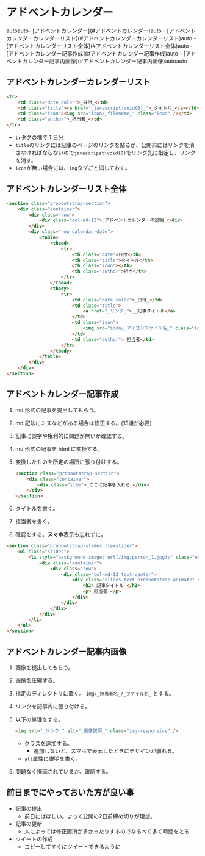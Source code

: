 # アドベントカレンダー

<!-- TOC -->autoauto- [アドベントカレンダー](#アドベントカレンダー)auto    - [アドベントカレンダーカレンダーリスト](#アドベントカレンダーカレンダーリスト)auto    - [アドベントカレンダーリスト全体](#アドベントカレンダーリスト全体)auto    - [アドベントカレンダー記事作成](#アドベントカレンダー記事作成)auto    - [アドベントカレンダー記事内画像](#アドベントカレンダー記事内画像)autoauto<!-- /TOC -->

## アドベントカレンダーカレンダーリスト

```html
<tr>
    <td class="date color">_日付_</td>
    <td class="title"><a href="_javascript:void(0)_">_タイトル_</a></td>
    <td class="icon"><img src="icon/_filename_" class="icon" /></td>
    <td class="author">_担当者_</td>
</tr>
```

-   `tr`タグの塊で 1 日分
-   `title`のリンクには記事のページのリンクを貼るが、公開前にはリンクを消さなければならないので`javascripst:void(0)`をリンク先に指定し、リンクを消す。
-   `icon`が無い場合には、`img`タグごと消しておく。

## アドベントカレンダーリスト全体

```html
<section class="probootstrap-section">
    <div class="container">
        <div class="row">
            <div class="col-md-12">_アドベントカレンダーの説明_</div>
        </div>
        <div class="row calendar-date">
            <table>
                <thead>
                    <tr>
                        <th class="date">日付</th>
                        <th class="title">タイトル</th>
                        <th class="icon"></th>
                        <th class="author">担当</th>
                    </tr>
                </thead>
                <tbody>
                    <tr>
                        <td class="date color">_日付_</td>
                        <td class="title">
                            <a href="_リンク_">__記事タイトル</a>
                        </td>
                        <td class="icon">
                            <img src="icon/_アイコンファイル名_" class="icon" />
                        </td>
                        <td class="author">_担当者</td>
                    </tr>
                </tbody>
            </table>
        </div>
    </div>
</section>
```

## アドベントカレンダー記事作成

1. md 形式の記事を提出してもらう。
1. md 記法にミスなどがある場合は修正する。(知識が必要)
1. 記事に誤字や権利的に問題が無いか確認する。
1. md 形式の記事を html に変換する。
1. 変換したものを所定の場所に張り付けする。

    ```html
    <section class="probootstrap-section">
        <div class="container">
            <div class="item">_ここに記事を入れる_</div>
        </div>
    </section>
    ```

1. タイトルを書く。
1. 担当者を書く。
1. 確認をする。**スマホ**表示も忘れずに。

```html
<section class="probootstrap-slider flexslider">
    <ul class="slides">
        <li style="background-image: url(/img/person_1.jpg);" class="overlay2">
            <div class="container">
                <div class="row">
                    <div class="col-md-12 text-center">
                        <div class="slides-text probootstrap-animate" data-animate-effect="fadeIn">
                            <h2>_記事タイトル_</h2>
                            <p>_担当者_</p>
                        </div>
                    </div>
                </div>
            </div>
        </li>
    </ul>
</section>
```

## アドベントカレンダー記事内画像

1. 画像を提出してもらう。
1. 画像を圧縮する。
1. 指定のディレクトリに置く。
   `img/_担当者名_/_ファイル名_`
   とする。
1. リンクを記事内に張り付ける。
1. 以下の処理をする。

    ```html
    <img src="_リンク_" alt="_画像説明_" class="img-responsive" />
    ```

    - クラスを追加する。
        - 追加しないと、スマホで表示したときにデザインが崩れる。
    - `alt`属性に説明を書く。

1. 問題なく描画されているか、確認する。

## 前日までにやっておいた方が良い事
- 記事の提出
    - 前日にはほしい。よって公開の2日前締め切りが理想。
- 記事の更新
    - 人によっては修正箇所が多かったりするのでなるべく多く時間をとる
- ツイートの作成
    - コピーしてすぐにツイートできるように